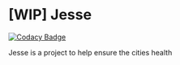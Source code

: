# [WIP] Jesse

[![Codacy Badge](https://api.codacy.com/project/badge/Grade/5737ac504e45407da30e9003bb81d4c3)](https://www.codacy.com/app/luciano/Jesse?utm_source=github.com&utm_medium=referral&utm_content=luciano-jr/Jesse&utm_campaign=badger)

Jesse is a project to help ensure the cities health
